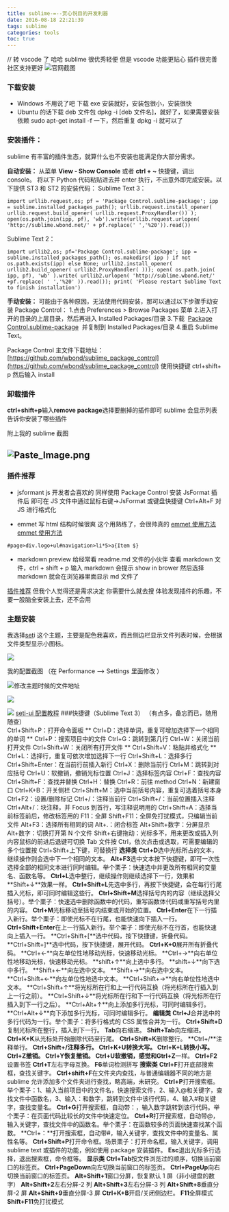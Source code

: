 ```yaml
---
title: sublime-=--赏心悦目的开发利器
date: 2016-08-18 22:21:39
tags: sublime
categories: tools
toc: true
---
```


// 转 vscode 了 哈哈 sublime 很优秀轻便 但是 vscode 功能更贴心 插件很完善 社区支持更好
![官网截图](http://upload-images.jianshu.io/upload_images/1889471-6e40dd4d545c96e4.png?imageMogr2/auto-orient/strip%7CimageView2/2/w/1240)

### 下载安装

- Windows 不用说了吧 下载 exe 安装就好，安装包很小，安装很快
- Ubuntu 的话下载 deb 文件包 dpkg -i [deb 文件名]，就好了，如果需要安装依赖 sudo apt-get install -f 一下，然后重复 dpkg -i 就可以了

### 安装插件：

sublime 有丰富的插件生态，就算什么也不安装也能满足你大部分需求。

**自动安装：**
从菜单 **View - Show Console** 或者 **ctrl + ~** 快捷键，调出 console。
将以下 Python 代码粘贴进去并 enter 执行，不出意外即完成安装。以下提供 ST3 和 ST2 的安装代码：
Sublime Text 3：

```
import urllib.request,os; pf = 'Package Control.sublime-package'; ipp = sublime.installed_packages_path(); urllib.request.install_opener( urllib.request.build_opener( urllib.request.ProxyHandler()) ); open(os.path.join(ipp, pf), 'wb').write(urllib.request.urlopen( 'http://sublime.wbond.net/' + pf.replace(' ','%20')).read())
```

Sublime Text 2：

```
import urllib2,os; pf='Package Control.sublime-package'; ipp = sublime.installed_packages_path(); os.makedirs( ipp ) if not os.path.exists(ipp) else None; urllib2.install_opener( urllib2.build_opener( urllib2.ProxyHandler( ))); open( os.path.join( ipp, pf), 'wb' ).write( urllib2.urlopen( 'http://sublime.wbond.net/' +pf.replace( ' ','%20' )).read()); print( 'Please restart Sublime Text to finish installation')
```

**手动安装：**
可能由于各种原因，无法使用代码安装，那可以通过以下步骤手动安装 Package Control： 1.点击 Preferences > Browse Packages 菜单 2.进入打开的目录的上层目录，然后再进入 Installed Packages/目录 3.下载  [Package Control.sublime-package](https://sublime.wbond.net/Package%20Control.sublime-package)  并复制到 Installed Packages/目录 4.重启 Sublime Text。

Package Control 主文件下载地址：[https://github.com/wbond/sublime_package_control](https://github.com/wbond/sublime_package_control)
使用快捷键 ctrl+shift+ p 然后输入 install

### 卸载插件

**ctrl+shift+p**输入**remove package**选择要删掉的插件即可
sublime 会显示列表告诉你安装了哪些插件

附上我的 sublime 截图

## ![Paste_Image.png](http://upload-images.jianshu.io/upload_images/1889471-dcf1aeb3a872aad8.png?imageMogr2/auto-orient/strip%7CimageView2/2/w/1240)

### 插件推荐

- jsformant
  js 开发者会喜欢的
  同样使用 Package Control 安装 JsFormat 插件后
  即可在 JS 文件中通过鼠标右键->JsFormat 或键盘快捷键 Ctrl+Alt+F 对 JS 进行格式化

- emmet
  写 html 结构时候很爽
  这个用熟练了，会很帅真的
  [emmet 使用方法](http://www.w3cplus.com/tools/emmet-cheat-sheet.html)
  [emmet 使用方法](http://blog.wpjam.com/m/spped-up-writing-css-via-emmet/)

```
#page>div.logo+ul#navigation>li*5>a{Item $}
```

- markdown preview
  给经常看 readme.md 文件的小伙伴
  查看 markdown 文件，ctrl + shift + p 输入 markdown 会提示 show in brower 然后选择 markdown 就会在浏览器里面显示 md 文件了

[插件推荐](https://www.zhihu.com/question/24736400) 但我个人觉得还是需求决定 你需要什么就去搜 体验发现插件的乐趣，不要一股脑全安装上去，还不会用

### 主题安装

我选择[set](https://packagecontrol.io/packages/Seti_UI)i 这个主题，主要是配色我喜欢，而且侧边栏显示文件列表时候，会根据文件类型显示小图标。

![](http://upload-images.jianshu.io/upload_images/1889471-d9bd16da058bb2e4.png?imageMogr2/auto-orient/strip%7CimageView2/2/w/1240)

我的配置截图 （在 Performance --> Settings 里面修改 ）

![修改主题时候的文件地址](http://upload-images.jianshu.io/upload_images/1889471-25a194727995608c.png?imageMogr2/auto-orient/strip%7CimageView2/2/w/1240)

![](http://upload-images.jianshu.io/upload_images/1889471-db4e986f2f2c6592.png?imageMogr2/auto-orient/strip%7CimageView2/2/w/1240)

![](http://upload-images.jianshu.io/upload_images/1889471-58ecd0d3bd9f8bbf.png?imageMogr2/auto-orient/strip%7CimageView2/2/w/1240)
[seti-ui 配置教程](http://chinagdg.org/2016/02/ttt2-seti-ui/) ###快捷键（Sublime Text 3） （有点多，备忘而已，随用随查）  
Ctrl+Shift+P：打开命令面板
** Ctrl+D：选择单词，重复可增加选择下一个相同的单词 **
Ctrl+P：搜索项目中的文件
Ctrl+G：跳转到第几行
Ctrl+W：关闭当前打开文件
Ctrl+Shift+W：关闭所有打开文件
** Ctrl+Shift+V：粘贴并格式化 **
Ctrl+L：选择行，重复可依次增加选择下一行
Ctrl+Shift+L：选择多行
Ctrl+Shift+Enter：在当前行前插入新行
Ctrl+X：删除当前行
Ctrl+M：跳转到对应括号
Ctrl+U：软撤销，撤销光标位置
Ctrl+J：选择标签内容
Ctrl+F：查找内容
Ctrl+Shift+F：查找并替换
Ctrl+H：替换
Ctrl+R：前往 method
Ctrl+N：新建窗口
Ctrl+K+B：开关侧栏
Ctrl+Shift+M：选中当前括号内容，重复可选着括号本身
Ctrl+F2：设置/删除标记
Ctrl+/：注释当前行
Ctrl+Shift+/：当前位置插入注释
Ctrl+Alt+/：块注释，并 Focus 到首行，写注释说明用的
Ctrl+Shift+A：选择当前标签前后，修改标签用的 F11：全屏 Shift+F11：全屏免打扰模式，只编辑当前文件 Alt+F3：选择所有相同的词 Alt+.：闭合标签 Alt+Shift+数字：分屏显示 Alt+数字：切换打开第 N 个文件 Shift+右键拖动：光标多不，用来更改或插入列内容鼠标的前进后退键可切换 Tab 文件按
Ctrl，依次点击或选取，可需要编辑的多个位置按
Ctrl+Shift+上下键，可替换行
**选择类**
**Ctrl+D**选中光标所占的文本，继续操作则会选中下一个相同的文本。
**Alt+F3**选中文本按下快捷键，即可一次性选择全部的相同文本进行同时编辑。举个栗子：快速选中并更改所有相同的变量名、函数名等。
**Ctrl+L**选中整行，继续操作则继续选择下一行，效果和**Shift+↓**效果一样。
**Ctrl+Shift+L**先选中多行，再按下快捷键，会在每行行尾插入光标，即可同时编辑这些行。
**Ctrl+Shift+M**选择括号内的内容（继续选择父括号）。举个栗子：快速选中删除函数中的代码，重写函数体代码或重写括号内里的内容。
**Ctrl+M**光标移动至括号内结束或开始的位置。
**Ctrl+Enter**在下一行插入新行。举个栗子：即使光标不在行尾，也能快速向下插入一行。
**Ctrl+Shift+Enter**在上一行插入新行。举个栗子：即使光标不在行首，也能快速向上插入一行。
**Ctrl+Shift+[**选中代码，按下快捷键，折叠代码。
**Ctrl+Shift+]**选中代码，按下快捷键，展开代码。
**Ctrl+K+0**展开所有折叠代码。
**Ctrl+←**向左单位性地移动光标，快速移动光标。
**Ctrl+→**向右单位性地移动光标，快速移动光标。
**shift+↑**向上选中多行。
**shift+↓**向下选中多行。
**Shift+←**向左选中文本。
**Shift+→**向右选中文本。
**Ctrl+Shift+←**向左单位性地选中文本。
**Ctrl+Shift+→**向右单位性地选中文本。
**Ctrl+Shift+↑**将光标所在行和上一行代码互换（将光标所在行插入到上一行之前）。
**Ctrl+Shift+↓**将光标所在行和下一行代码互换（将光标所在行插入到下一行之后）。
**Ctrl+Alt+↑**向上添加多行光标，可同时编辑多行。
**Ctrl+Alt+↓**向下添加多行光标，可同时编辑多行。
**编辑类**
**Ctrl+J**合并选中的多行代码为一行。举个栗子：将多行格式的 CSS 属性合并为一行。
**Ctrl+Shift+D**复制光标所在整行，插入到下一行。
**Tab**向右缩进。
**Shift+Tab**向左缩进。
**Ctrl+K+K**从光标处开始删除代码至行尾。
**Ctrl+Shift+K**删除整行。
**Ctrl+/**注释单行。
**Ctrl+Shift+/**注释多行。
**Ctrl+K+U**转换大写。
**Ctrl+K+L**转换小写。
**Ctrl+Z**撤销。
**Ctrl+Y**恢复撤销。
**Ctrl+U**软撤销，感觉和**Gtrl+Z**一样。
**Ctrl+F2**设置书签
**Ctrl+T**左右字母互换。
**F6**单词检测拼写
**搜索类**
**Ctrl+F**打开底部搜索框，查找关键字。
**Ctrl+shift+F**在文件夹内查找，与普通编辑器不同的地方是 sublime 允许添加多个文件夹进行查找，略高端，未研究。
**Ctrl+P**打开搜索框。举个栗子：1、输入当前项目中的文件名，快速搜索文件，2、输入@和关键字，查找文件中函数名，3、输入：和数字，跳转到文件中该行代码，4、输入#和关键字，查找变量名。
**Ctrl+G**打开搜索框，自动带：，输入数字跳转到该行代码。举个栗子：在页面代码比较长的文件中快速定位。
**Ctrl+R**打开搜索框，自动带@，输入关键字，查找文件中的函数名。举个栗子：在函数较多的页面快速查找某个函数。
**Ctrl+：**打开搜索框，自动带#，输入关键字，查找文件中的变量名、属性名等。
**Ctrl+Shift+P**打开命令框。场景栗子：打开命名框，输入关键字，调用 sublime text 或插件的功能，例如使用 package 安装插件。
**Esc**退出光标多行选择，退出搜索框，命令框等。
**显示类**
**Ctrl+Tab**按文件浏览过的顺序，切换当前窗口的标签页。
**Ctrl+PageDown**向左切换当前窗口的标签页。
**Ctrl+PageUp**向右切换当前窗口的标签页。
**Alt+Shift+1**窗口分屏，恢复默认 1 屏（非小键盘的数字）
**Alt+Shift+2**左右分屏-2 列
**Alt+Shift+3**左右分屏-3 列
**Alt+Shift+8**垂直分屏-2 屏
**Alt+Shift+9**垂直分屏-3 屏
**Ctrl+K+B**开启/关闭侧边栏。
**F11**全屏模式
**Shift+F11**免打扰模式
